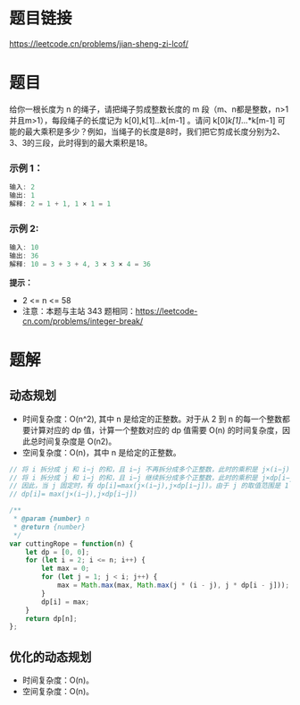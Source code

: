 # 题目链接

https://leetcode.cn/problems/jian-sheng-zi-lcof/

# 题目

给你一根长度为 n 的绳子，请把绳子剪成整数长度的 m 段（m、n都是整数，n>1并且m>1），每段绳子的长度记为 k[0],k[1]...k[m-1] 。请问 k[0]*k[1]*...*k[m-1] 可能的最大乘积是多少？例如，当绳子的长度是8时，我们把它剪成长度分别为2、3、3的三段，此时得到的最大乘积是18。

### 示例 1：
```js
输入: 2
输出: 1
解释: 2 = 1 + 1, 1 × 1 = 1
```
### 示例 2:
```js
输入: 10
输出: 36
解释: 10 = 3 + 3 + 4, 3 × 3 × 4 = 36
```

**提示：**

- 2 <= n <= 58
- 注意：本题与主站 343 题相同：https://leetcode-cn.com/problems/integer-break/

# 题解

## 动态规划

- 时间复杂度：O(n^2), 其中 n 是给定的正整数。对于从 2 到 n 的每一个整数都要计算对应的 dp 值，计算一个整数对应的 dp 值需要 O(n) 的时间复杂度，因此总时间复杂度是 O(n2)。
- 空间复杂度：O(n)，其中 n 是给定的正整数。
  
```js
// 将 i 拆分成 j 和 i−j 的和，且 i−j 不再拆分成多个正整数，此时的乘积是 j×(i−j)；
// 将 i 拆分成 j 和 i−j 的和，且 i−j 继续拆分成多个正整数，此时的乘积是 j×dp[i−j]。
// 因此，当 j 固定时，有 dp[i]=max⁡(j×(i−j),j×dp[i−j])。由于 j 的取值范围是 1 到 i−1，需要遍历所有的 j 得到 dp[i] 的最大值，因此可以得到状态转移方程如下：
// dp[i]= max(j×(i−j),j×dp[i−j])

/**
 * @param {number} n
 * @return {number}
 */
var cuttingRope = function(n) {
    let dp = [0, 0]; 
    for (let i = 2; i <= n; i++) {
        let max = 0;
        for (let j = 1; j < i; j++) {
            max = Math.max(max, Math.max(j * (i - j), j * dp[i - j])); 
        }
        dp[i] = max;
    }
    return dp[n];
};
```

## 优化的动态规划

- 时间复杂度：O(n)。
- 空间复杂度：O(n)。
  
```js

```
